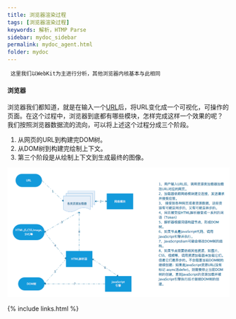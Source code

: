 ```yaml
---
title: 浏览器渲染过程
tags: [浏览器渲染过程]
keywords: 解析，HTMP Parse
sidebar: mydoc_sidebar
permalink: mydoc_agent.html
folder: mydoc
---
```

```
 这里我们以WebKit为主进行分析，其他浏览器内核基本与此相同
```
#### 浏览器
浏览器我们都知道，就是在输入一个[URL](./mydoc_url.html)后，将URL变化成一个可视化，可操作的页面。在这个过程中，浏览器到底都有哪些模块，怎样完成这样一个效果的呢？  
我们按照浏览器数据流的流向，可以将上述这个过程分成三个阶段。  
1. 从网页的URL到构建完DOM树。
2. 从DOM树到构建完绘制上下文。
3. 第三个阶段是从绘制上下文到生成最终的图像。

![URL TO DOM](./images/ulr_to_dom.png "URL TO DOM")  


{% include links.html %}
